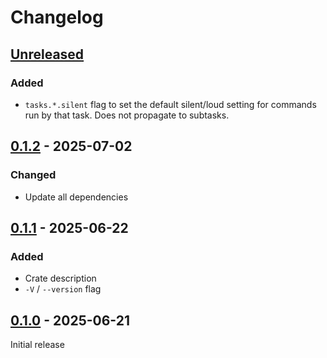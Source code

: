 # Changelog

## [Unreleased]

### Added

- `tasks.*.silent` flag to set the default silent/loud setting for commands run
  by that task. Does not propagate to subtasks.

## [0.1.2] - 2025-07-02

### Changed

- Update all dependencies

## [0.1.1] - 2025-06-22

### Added

- Crate description
- `-V` / `--version` flag

## [0.1.0] - 2025-06-21

Initial release


[unreleased]: https://github.com/wetheredge/wrun/compare/v0.1.2...HEAD
[0.1.2]: https://github.com/wetheredge/wrun/compare/v0.1.1...v0.1.2
[0.1.1]: https://github.com/wetheredge/wrun/compare/v0.1.0...v0.1.1
[0.1.0]: https://github.com/wetheredge/wrun/releases/tag/v0.1.0

